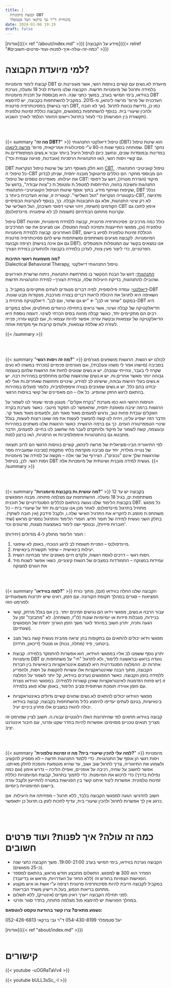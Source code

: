 ```yaml
---
title: |
  קבוצת מיומנויות DBT
  בהנחיית ד"ר גבי ברקאי ויעל סטמפלר
date: 2024-01-06 19:19 
draft: false
---
```


[אודות]({{< ref "/about/index.md" >}})
[מידע על הקבוצה]({{< relref "#כמה-זה-עולה-איך-לפנות-ועוד-פרטים-חשובים" >}})

# למי מיועדת הקבוצה? 
קבוצת לימוד מיומנויות DBT מיועדת לא.נשים עם קשיים בוויסות רגשי, אשר מעוניינות.ים בלמידה ותרגול של מיומנויות חדשות. הקבוצה שלנו מיועדת לגיל 18 ומעלה, נערכת בווידאו, בימי חמישי בערב, במשך כחצי שנה. היא מבוססת על תכנית מיומנויות DBT העדכנית של פרופ' מרשה לינהאן, מ-2015. 
במקביל להשתתפות בקבוצה, יש להימצא בפסיכותרפיה פרטנית (רצוי בגישת DBT, אך לא חובה). כמו כן, נדרשת נכונות לתרגל ולהכין שיעורי בית. בנוסף להשתתפות במפגשים, הקבוצה כוללת זמינוּת טלפונית (תקשורת בין הפגישות) כדי לעזור בתרגול ויישום החומר הנלמד לאורך השבוע. 



<br>
<br>


{{< summary "**מה זה DBT?**" >}}
טיפול דיאלקטי התנהגותי (DBT) הוא שיטת טיפול שפותחה בסוף שנות ה-80 ע"י פסיכולוגית אמריקאית, פרופ' [מרשה לינאהן](https://he.wikipedia.org/wiki/%D7%9E%D7%A8%D7%A9%D7%94_%D7%9C%D7%99%D7%A0%D7%94%D7%90%D7%9F). DBT נחקר במדינות ובמוסדות שונים, ונחשב כיום לטיפול היעיל ביותר עבור א.נשים המתמודדים.ות עם קשיי ויסות רגשי, ו/או התנהגויות הרסניות (אובדנות, פגיעה עצמית וכד'). 


DBT הוא חלק מאוסף רחב של שיטות טיפול הנקראות [CBT](https://he.wikipedia.org/wiki/%D7%98%D7%99%D7%A4%D7%95%D7%9C_%D7%A7%D7%95%D7%92%D7%A0%D7%99%D7%98%D7%99%D7%91%D7%99-%D7%94%D7%AA%D7%A0%D7%94%D7%92%D7%95%D7%AA%D7%99), טיפול קוגניטיבי התנהגותי. כל טיפולי ה-CBT הם מבוססי מחקר: הם כוללים פרוטוקול מובנה יחסית, שניתן לבדוק את יעילותו. מאפיינים נוספים של טיפולי CBT: מיקוד (הגדרת מטרה), דגש על דפוסי התנהגות וחשיבה בהווה, התייחסות למטפל.ת ומטופל.ת כ"צוות עבודה", בדגש על שקיפוּת ושיתוף מידע. 
בתוך אוסף שיטות הטיפול הקוגניטיבי-התנהגותי, DBT נכלל בקטגוריה הנקראת "הגל השלישי". קטגוריה זו, שהיא העדכנית ביותר ב-CBT, מדגישה לא רק שינוי התנהגות, אלא גם התבוננות וקבלה. כך, בנוסף לעקרונות הבסיסיים הקודמים (חשיפה, זיהוי ושינוי דפוסי חשיבה), הגל השלישי של CBT אימץ לתוכו גם עקרונות מתחום הבודהיזם (תשומת לב לא שיפוטית: מיינדפולנס). 

טיפול DBT כולל כמה מרכיבים: פסיכותרפיה פרטנית, קבוצה ללמידת מיומנויות, וזמינוּת טלפונית (וכן, מפגשי התייעצות ותמיכה לצוות המטפל). אנו מציעים את שני המרכיבים האחרונים: קבוצה ללמידת מיומנויות DBT, הכוללת זמינוּת טלפונית לסיוע ביישום המיומנויות. לקבוצה מגיעים משתתפים ומשתתפות שיש להם פסיכותרפיה פרטנית רציפה וקבועה (גם אם אינה בגישת DBT). אנו נמצאים בקשר עם המטפלות והמטפלים הפרטניים, כדי ליצור מעין צוות, לעדכן בלמידה בקבוצה ולהתעדכן במידת הצורך. 

**מה משמעות ראשי התיבות?**  
Dialectical Behavioral Therapy, טיפול התנהגותי דיאלקטי. 

<ins>התנהגותי</ins>: דגש על הבנת ההֶקשר בו מתרחשת התנהגות, ניתוח שרשרת האירועים שהובילו להתנהגות, בדיקת היעילות שלה, ובמידת הצורך– למידת התנהגויות חדשות. 

<ins>דיאלקטי</ins>: עמדה פילוסופית, לפיה דברים מנוגדים לעתים מתקיימים במקביל. ב-DBT השאיפה היא לתרגל את היכולת לראות דברים בצורה מורכבת, מנקודות מבט שונות. במקום "שחור או לבן" 🡨 "יש גם שחור, וגם לבן". דיאלקטיקה מרכזית ב-DBT היא הדיאלקטיקה של קבלה ושינוי, אשר נראים בתחילה כניגודים מוחלטים; אולם במקרים רבים הם מתקיימים יחד, כאשר קבלה מהווה בסיס הכרחי לשינוי. דוגמה נוספת היא הדיאלקטיקה של עצמאות ובקשת עזרה: אפשר להיות עצמאי.ת, וגם לבקש עזרה; פנייה לעזרה לא שוללת עצמאות, ולעתים קרובות אף מקדמת אותה. 

{{< /summary >}}

<br>
<br>

{{< summary "**מה זה ויסות רגשי?**" >}}
לכולנו יש רגשות. הרגשות מושפעים מגורמים בסביבה (מישהו אמר לי משהו ונעלבתי), וגם מגורמים פנימיים (נזכרתי במשהו לא נעים שקרה לי בעבר, ונהייתי עצובה). יש א.נשים שנוטים לחוות את הרגשות שלהם בעוצמה גבוהה יותר מאשר אחרים.ות. יש א.נשים שהרגשות שלהם מתחלפים במהירות רבה. יש א.נשים בעלי רגישות גבוהה, שישימו לב למידע, שינויים ותחושות שאחרים.ות אולי לא יבחינו בהם כלל. יש א.נשים שמגיבים בצורה אימפולסיבית, כלומר פועלים במהירות בהתאם לרגש החזק שהופיע. כל אלו – הם מאפיינים של קושי בוויסות הרגשי.

הוויסות הרגשי הוא כמו מערכת "בקרת אקלים": מנגנון פנימי שעוזר לנו לשמור על הרגשות ברמה יציבה ומאוזנת יחסית, שתאפשר לנו תפקוד מיטבי. כאשר מערכת בקרת האקלים עובדת פחות טוב, נרגיש לפעמים מאוד מאוד חם, ולפעמים מאוד מאוד קר. הדבר הזה ישפיע עלינו, ויהיה לנו קשה להמשיך לעשות את מה שאנו רוצות לעשות, בגלל שינויי הטמפרטורה העזים. כך גם ברמה הרגשית: כאשר הרגשות שלנו משתנים במהירות ובעוצמה, קשה לשמור על מיקוד ולהתקדם לעבר מה שחשוב לנו בחיים. לפעמים, הדבר מתבטא גם בהתנהגויות אימפולסיביות או הרסניות, ו/או ברצון למות.

לפי התיאוריה הביו-סוציאלית של מרשה לינהאן, קשיים בוויסות הרגשי הם לרוב תוצאה של נטייה מולדת, יחד עם סביבה מוקדמת בלתי מתַקֶּפְת (סביבה שמעבירה מסר שהרגשות שלך אינם "נכונים"). הצירוף של שני אלה – מקשה על למידה של מיומנויות ויסות רגשי. לכן, בטיפול DBT נעשית למידה מובנית ושיטתית של מיומנויות אלה. 
{{< /summary >}}

<br>
<br>

{{< summary "**מה עושית.ות בקבוצת מיומנויות?**" >}}
בקבוצה יש עד 12 משתתפות.ים, בגיל 18 ומעלה. ההשתתפות עם מצלמה פתוחה. מבנה המפגשים בקבוצת הלימוד שלנו נעשה בהתאם לכללים הסטנדרטיים של תוכנית DBT. כל מפגש מתחיל בתרגול מיינדפולנס. לאחר מכן אנו עוברים.ות יחד על שיעורי בית – כל משתתפ.ת מוזמנ.ת להקריא את התרגיל האישי שלה.ו, ולקבל פידבק (אין חובה לשתף). בחלק השני נעשית למידה של חומר חדש. חומרי הלימוד והתרגול נמסרים מראש (שתי חוברות פיזיות), ובנוסף ישנו לימוד באמצעות מצגות, סרטונים וכד'. 

חומר הלימוד מחולק ל-4 מוֹדוּלים (יחידות) :
1. מיינדפולנס – הפניית תשומת לב לרגע הנוכחי, באופן לא שיפוטי. 
2. יעילוּת בינאישית – שיפור תקשורת בינאישית.
3. ויסות רגשי – דרכים לווסת רגשות, ולקדם חיים מאוזנים יותר מבחינה רגשית.
4. עמידוּת במצוקה – התמודדות במצבים של רגשות קיצוניים, כשאי אפשר לשנות מיד את הגורם למצוקה

<br>
<br>

{{< summary "**למה בווידאו?**" >}}
הקבוצה שלנו החלה בווידאו (זום), מתוך כורח המציאות – סגרים במהלך תקופת הקורונה. עם הזמן, ראינו שיש יתרונות משמעותיים לפורמט הזה: 
- עבור הרבה א.נשים, מפגשי וידאו הם נגישים וזמינים יותר. בין אם בגלל מרחק, קושי בניידות, מגבלות פיזיות או יומיומיות שונות (לו"ז, משפחה). לא "מתבזבז" זמן על הגעה וחניה, יתרון חשוב במיוחד לאור משך הזמן הארוך יחסית של המפגשים (שעתיים).
 
- מפגשי וידאו יכולים להתאים גם בתקופות בהן יציאה מהבית נעשית קשה בשל מצב ביטחוני, פיזי (מחלה, נכות) או מנטלי (דיכאון, חרדה).
  
- יתרון נוסף ששמנו לב אליו במפגשי הווידאו, הוא אפשרות להתמקד בלמידה. קבוצת מיומנויות DBT נועדה בראש ובראשונה ללימוד, ולא לתרגול "חי" על משתתפות.ים אחרות.ים. ההמלצה הסטנדרטית היא לצמצם אינטראקציות בינאישיות בין חברות הקבוצה, מתוך הבנה שאינטראקציות אלו עשויות להקשות על ויסות, ולהפריע ללמידה בזמן הקבוצה. כאשר המפגשים נערכים בווידאו, קל יותר לשמור על המלצה זו (יש פחות הזדמנות לאינטראקציות שאינן קשורות ללמידה). במפגשי הווידאו נוצרת עם הזמן אווירה תומכת ושיתופית סביב הלימוד, באופן שלא פוגע בלמידה.
  
- מפגשי הווידאו יכולים להתאים לא.נשים שחווים קשיים גדולים באינטראקציות בינאישיות, בגינם לעתים יעדיפו להימנע כליל מהשתתפות בקבוצה; קבוצה בווידאו יכולה להוות במצבים אלו פתרון ביניים יעיל.

קבוצה בווידאו תתאים למי שהיתרונות האלו רלוונטיים עבורו.ה. חשוב לציין שפורמט זה מצריך תנאים טכניים מסוימים: אפשרות להיות בחדר שקט ופרטי, עם חיבור אינטרנט יציב.  

<br>
<br>

{{< summary "**למה עלי להכין שיעורי בית? מה זו זמינוּת טלפונית?**" >}}
מיומנויות ויסות רגשי הן אוסף של התנהגויות. כדי ללמוד התנהגות חדשה – לא מספיק להקשיב ולשמוע את התיאוריה, צריך לתרגל שוב ושוב, עד שהיא מוטמעת והופכת לחלק מאיתנו. אפשר לחשוב על שחיה, רכיבה על אופניים, ואפילו הליכה – נדרש אימון (וגם כמה נפילות בדרך) כדי לרכוש את המיומנות. כדי לתמוך בתרגול, קבוצת המיומנויות כוללת זמינוּת טלפונית: אפשרות ליצור איתנו קשר בין הפגישות במטרה להתייעץ ולקבל עזרה ביישום המיומנויות ביומיום.

חשוב להדגיש: הגעה למפגשי הקבוצה בלבד, ללא תרגול – מפחיתה את היעילוּת.  אם כרגע אין לך אפשרות לתרגל ולהכין שיעורי בית, עדיף לחכות לזמן בו תרגול כן יתאפשר. 

<br>
<br>

# כמה זה עולה? איך לפנות? ועוד פרטים חשובים
- הקבוצה נערכת בווידאו, בימי חמישי בערב 19:00-21:00. משך הקבוצה כחצי שנה (כ-25 מפגשים).  
- המחיר הוא 300 ₪ למפגש. התשלום מתבצע חודש מראש, בהתאם למספר הפגישות הצפויות בחודש זה (ללא החזר על העדרויות, מראש או בדיעבד).  
- במקביל לקבוצה חייבת להיות פסיכותרפיה פרטנית רציפה ע"י אשת או איש מקצוע מתחום בריאות הנפש, בעל.ת רישיון משרד הבריאות. 
- לפני תחילת הקבוצה ייערך ראיון מקדים (אינטייק), ללא תשלום.
- במהלך הפגישות יש להימצא מול מצלמה פתוחה, בחדר סגור ופרטי. 

**נשמע מתאים? צרו קשר בהודעת טקסט לווטסאפ:**

יעל סטמפלר 054-430-8199
ד"ר גבי ברקאי 052-426-6813

[אודות]({{< ref "about/index.md" >}})
<br>
<br>
# קישורים

{{< youtube -uOGRaTaVv4 >}}

{{< youtube bULL3sSc_-I >}}

